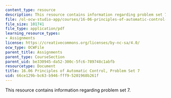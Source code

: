 ```yaml
---
content_type: resource
description: This resource contains information regarding problem set 7.
file: /ol-ocw-studio-app/courses/16-06-principles-of-automatic-control-fall-2012/66ce129bbc63b946fff95201968b261f_MIT16_06F12_ProblemsSet_7.pdf
file_size: 101741
file_type: application/pdf
learning_resource_types:
- Assignments
license: https://creativecommons.org/licenses/by-nc-sa/4.0/
ocw_type: OCWFile
parent_title: Assignments
parent_type: CourseSection
parent_uid: be330945-da52-300c-5fc6-789748c1abfb
resourcetype: Document
title: 16.06 Principles of Automatic Control, Problem Set 7
uid: 66ce129b-bc63-b946-fff9-5201968b261f
---
```

This resource contains information regarding problem set 7.
